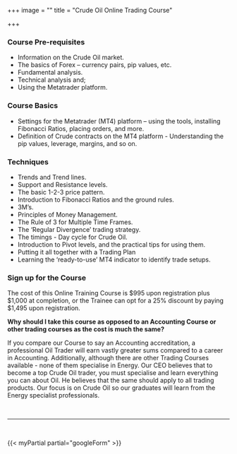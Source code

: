 +++
image = ""
title = "Crude Oil Online Trading Course"

+++
### **Course Pre-requisites**

* Information on the Crude Oil market.
* The basics of Forex – currency pairs, pip values, etc.
* Fundamental analysis.
* Technical analysis and;
* Using the Metatrader platform.

### **Course Basics**

* Settings for the Metatrader (MT4) platform – using the tools, installing Fibonacci Ratios, placing orders, and more.
* Definition of Crude contracts on the MT4 platform - Understanding the pip values, leverage, margins, and so on.

### **Techniques**

* Trends and Trend lines.
* Support and Resistance levels.
* The basic 1-2-3 price pattern.
* Introduction to Fibonacci Ratios and the ground rules.
* 3M’s.
* Principles of Money Management.
* The Rule of 3 for Multiple Time Frames.
* The ‘Regular Divergence’ trading strategy.
* The timings - Day cycle for Crude Oil.
* Introduction to Pivot levels, and the practical tips for using them.
* Putting it all together with a Trading Plan
* Learning the ‘ready-to-use’ MT4 indicator to identify trade setups.

### **Sign up for the Course**

The cost of this Online Training Course is $995 upon registration plus $1,000 at completion, or the Trainee can opt for a 25% discount by paying $1,495 upon registration.

**Why should I take this course as opposed to an Accounting Course or other trading courses as the cost is much the same?**

If you compare our Course to say an Accounting accreditation, a professional Oil Trader will earn vastly greater sums compared to a career in Accounting. Additionally, although there are other Trading Courses available - none of them specialise in Energy. Our CEO believes that to become a top Crude Oil trader, you must specialise and learn everything you can about Oil. He believes that the same should apply to all trading products. Our focus is on Crude Oil so our graduates will learn from the Energy specialist professionals.

<br><hr><br>

{{< myPartial partial="googleForm" >}}